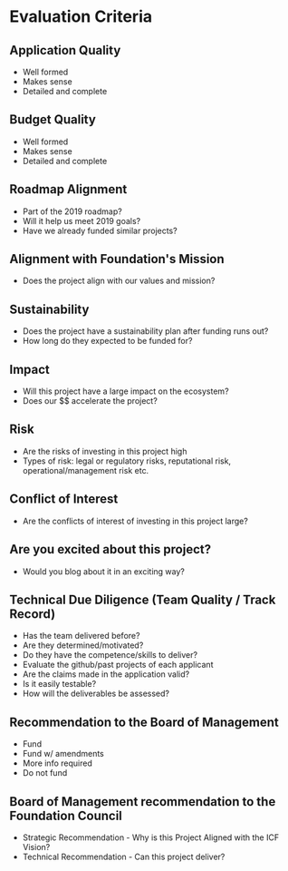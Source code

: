 # Evaluation Criteria

## Application Quality
- Well formed
- Makes sense
- Detailed and complete

## Budget Quality
- Well formed
- Makes sense
- Detailed and complete

## Roadmap Alignment
- Part of the 2019 roadmap?
- Will it help us meet 2019 goals?
- Have we already funded similar projects?

## Alignment with Foundation's Mission
- Does the project align with our values and mission?

## Sustainability
- Does the project have a sustainability plan after funding runs out?
- How long do they expected to be funded for?

## Impact
- Will this project have a large impact on the ecosystem?
- Does our $$ accelerate the project?

## Risk
- Are the risks of investing in this project high
- Types of risk: legal or regulatory risks, reputational risk, operational/management risk etc.

## Conflict of Interest
- Are the conflicts of interest of investing in this project large?

## Are you excited about this project?
- Would you blog about it in an exciting way?

## Technical Due Diligence (Team Quality / Track Record)
- Has the team delivered before?
- Are they determined/motivated?
- Do they have the competence/skills to deliver?
- Evaluate the github/past projects of each applicant 
- Are the claims made in the application valid? 
- Is it easily testable?
- How will the deliverables be assessed? 

## Recommendation to the Board of Management
- Fund 
- Fund w/ amendments
- More info required
- Do not fund

## Board of Management recommendation to the Foundation Council
- Strategic Recommendation - Why is this Project Aligned with the ICF Vision?
- Technical Recommendation - Can this project deliver?
